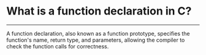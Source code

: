 # What is a function declaration in C?

---

A function declaration, also known as a function prototype, specifies the function's name, return type, and parameters, allowing the compiler to check the function calls for correctness.